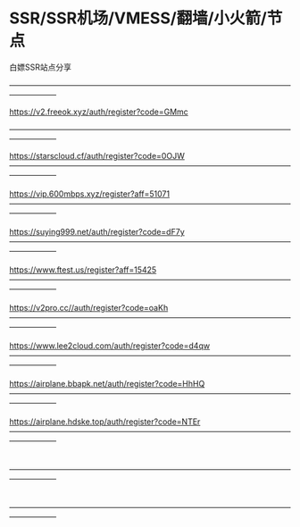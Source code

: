 # SSR/SSR机场/VMESS/翻墙/小火箭/节点
白嫖SSR站点分享


——————————————————————————————————————————  

https://v2.freeok.xyz/auth/register?code=GMmc
                                        
—————————————————————————————————————————— </br>

https://starscloud.cf/auth/register?code=0OJW
</br> 
—————————————————————————————————————————— 
</br> 
</br>
https://vip.600mbps.xyz/register?aff=51071
</br>
—————————————————————————————————————————— 
</br>
</br>
https://suying999.net/auth/register?code=dF7y
</br>
—————————————————————————————————————————— 
</br>
</br>
https://www.ftest.us/register?aff=15425
</br>
—————————————————————————————————————————— 
</br>
</br>
https://v2pro.cc//auth/register?code=oaKh
</br>
—————————————————————————————————————————— 
</br>
</br>
https://www.lee2cloud.com/auth/register?code=d4qw
</br>
—————————————————————————————————————————— 
</br>
</br>
https://airplane.bbapk.net/auth/register?code=HhHQ
</br>
—————————————————————————————————————————— 
</br>
</br>
https://airplane.hdske.top/auth/register?code=NTEr
</br>
—————————————————————————————————————————— 
</br>
</br>
</br>
—————————————————————————————————————————— 
</br>
</br>
</br>
—————————————————————————————————————————— 
</br>
</br>

